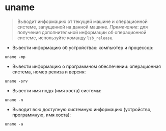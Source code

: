 # uname

> Выводит информацию от текущей машине и операционной системе, запущенной на данной машине.
> *Примечание*: для получения дополнительной информации об операционной системе, используйте команду `lsb_release`.

- Вывести информацию об устройствах: компьютер и процессор:

`uname -mp`

- Вывести информацию о программном обеспечении: операционная система, номер релиза и версия:

`uname -srv`

- Вывести имя ноды (имя хоста) системы:

`uname -n`

- Выводит всю доступную системную информацию (устройство, программную, имя хоста):

`uname -a`
